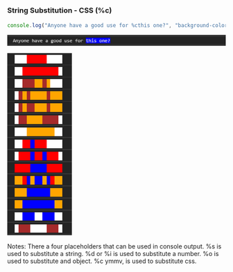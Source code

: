 ### String Substitution - CSS (%c)

```javascript
console.log("Anyone have a good use for %cthis one?", "background-color: blue");
```

![Console text output - css](./images/output-strings-formatted-4.png "Formatted Strings")

![Console text output - css](./images/output-strings-formatted-5.png "Formatted Strings") <!-- .element class="fragment" -->

Notes:
There a four placeholders that can be used in console output.
%s is used to substitute a string.
%d or %i is used to substitute a number.
%o is used to substitute and object.
%c ymmv, is used to substitute css.